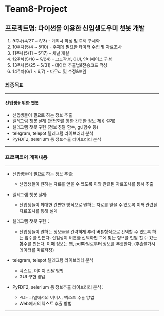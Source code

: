 # Team8-Project

## 프로젝트명: 파이썬을 이용한 신입생도우미 챗봇 개발

1. 9주차(4/27 ~ 5/3) - 계획서 작성 및 주제 구체화
2. 10주차(5/4 ~ 5/10) - 주제에 필요한 데이터 수집 및 자료조사
3. 11주차(5/11 ~ 5/17) - 채널 개설
4. 12주차(5/18 ~ 5/24) - 코드작성, GUI, 인터페이스 구성
5. 13주차(5/25 ~ 5/31) - 데이터 추출법&전송코드 작성
6. 14주차(6/1 ~ 6/7) - 마무리 및 수정&보완

### 최종목표
-----------------------------------------------------------------------------------------------------------------------------------------------------------------------
#### 신입생을 위한 챗봇

 * 신입생들이 필요로 하는 정보 추출
 * 텔레그림 챗봇 설계 (문답화를 통한 간편한 정보 제공 설계)
 * 텔레그램 챗봇 구현 (정보 전달 함수, gui함수 등)
 * telegram, telepot 텔레그램 라이브러리 분석
 * PyPDF2, selenium 등 정보추출 라이브러리 분석
-----------------------------------------------------------------------------------------------------------------------------------------------------------------------
### 프로젝트의 계획내용
-----------------------------------------------------------------------------------------------------------------------------------------------------------------------
* 신입생들이 필요로 하는 정보 추출:
  - 신입생들이 원하는 자료를 얻을 수 있도록 이와 관련된 자료조사를 통해 추출

* 텔레그램 챗봇 설계: 
  - 신입생들이 최대한 간편한 방식으로 원하는 자료를 얻을 수 있도록 이와 관련된 자료조사를 통해 설계

* 텔레그램 챗봇 구현： 
  + 신입생들이 원하는 정보들을 간략하게 추려 버튼형식으로 선택할 수 있도록 하는 함수를 만든다. 신입생이 버튼을 선택하면 그에 맞는 정보를 전달 할 수 있는 함수를 만든다. 이때 정보는 웹, pdf파일로부터 정보를 추출한다. (추출불가시 데이터를 따로저장)

* telegram, telepot 텔레그램 라이브러리 분석
  - 텍스트, 이미지 전달 방법
  - GUI 구현 방법

* PyPDF2, selenium 등 정보추출 라이브러리 분석：
  - PDF 파일에서의 이미지, 텍스트 추출 방법
  - Web에서의 텍스트 추출 방법
-----------------------------------------------------------------------------------------------------------------------------------------------------------------------
